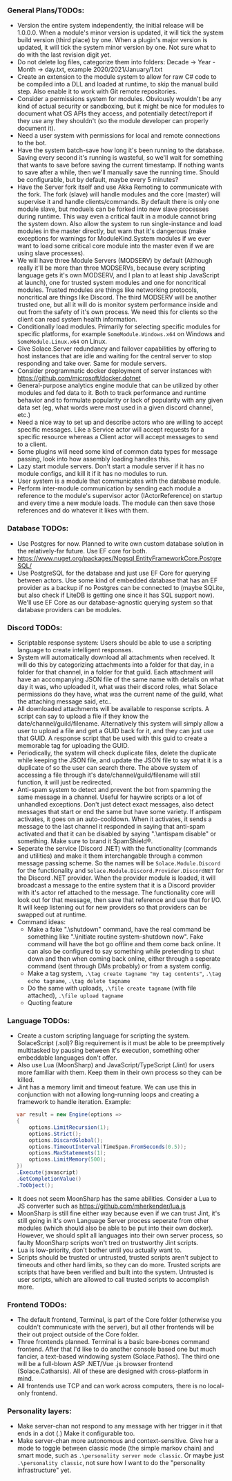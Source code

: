 
### General Plans/TODOs:
 - Version the entire system independently, the initial release will be 1.0.0.0. When a module's minor version is updated, it will tick the system build version (third place) by one. When a plugin's major version is updated, it will tick the system minor version by one. Not sure what to do with the last revision digit yet.
 - Do not delete log files, categorize them into folders: Decade -> Year - Month -> day.txt, example 2020/2021/January/1.txt
 - Create an extension to the module system to allow for raw C# code to be compiled into a DLL and loaded at runtime, to skip the manual build step. Also enable it to work with Git remote repositories.
 - Consider a permissions system for modules. Obviously wouldn't be any kind of actual security or sandboxing, but it might be nice for modules to document what OS APIs they access, and potentially detect/report if they use any they shouldn't (so the module developer can properly document it).
 - Need a user system with permissions for local and remote connections to the bot.
 - Have the system batch-save how long it's been running to the database. Saving every second it's running is wasteful, so we'll wait for something that wants to save before saving the current timestamp. If nothing wants to save after a while, then we'll manually save the running time. Should be configurable, but by default, maybe every 5 minutes?
 - Have the Server fork itself and use Akka Remoting to communicate with the fork. The fork (slave) will handle modules and the core (master) will supervise it and handle clients/commands. By default there is only one module slave, but moduels can be forked into new slave processes during runtime. This way even a critical fault in a module cannot bring the system down. Also allow the system to run single-instance and load modules in the master directly, but warn that it's dangerous (make exceptions for warnings for ModuleKind.System modules if we ever want to load some critical core module into the master even if we are using slave processes).
 - We will have three Module Servers (MODSERV) by default (Although really it'll be more than three MODSERVs, because every scripting language gets it's own MODSERV, and I plan to at least ship JavaScript at launch), one for trusted system modules and one for noncritical modules. Trusted modules are things like networking protocols, noncritical are things like Discord. The third MODSERV will be another trusted one, but all it will do is monitor system performance inside and out from the safety of it's own process. We need this for clients so the client can read system health information.
 - Conditionally load modules. Primarily for selecting specific modules for specific platforms, for example `SomeModule.Windows.x64` on Windows and `SomeModule.Linux.x64` on Linux.
 - Give Solace.Server redundancy and failover capabilities by offering to host instances that are idle and waiting for the central server to stop responding and take over. Same for module servers.
 - Consider programmatic docker deployment of server instances with https://github.com/microsoft/docker.dotnet 
 - General-purpose analytics engine module that can be utilized by other modules and fed data to it. Both to track performance and runtime behavior and to formulate popularity or lack of popularity with any given data set (eg, what words were most used in a given discord channel, etc.)
 - Need a nice way to set up and describe actors who are willing to accept specific messages. Like a Service actor will accept requests for a specific resource whereas a Client actor will accept messages to send to a client.
 - Some plugins will need some kind of common data types for message passing, look into how assembly loading handles this.
 - Lazy start module servers. Don't start a module server if it has no module configs, and kill it if it has no modules to run.
 - User system is a module that communicates with the database module.
 - Perform inter-module communication by sending each module a reference to the module's supervisor actor (IActorReference) on startup and every time a new module loads. The module can then save those references and do whatever it likes with them.

### Database TODOs:
 - Use Postgres for now. Planned to write own custom database solution in the relatively-far future. Use EF core for both.
 - https://www.nuget.org/packages/Npgsql.EntityFrameworkCore.PostgreSQL/
 - Use PostgreSQL for the database and just use EF Core for querying between actors. Use some kind of embedded database that has an EF provider as a backup if no Postgres can be connected to (maybe SQLite, but also check if LiteDB is getting one since it has SQL support now). We'll use EF Core as our database-agnostic querying system so that database providers can be modules.

### Discord TODOs:
 - Scriptable response system: Users should be able to use a scripting language to create intelligent responses.
 - System will automatically download all attachments when received. It will do this by categorizing attachments into a folder for that day, in a folder for that channel, in a folder for that guild. Each attachment will have an accompanying JSON file of the same name with details on what day it was, who uploaded it, what was their discord roles, what Solace permissions do they have, what was the current name of the guild, what the attaching message said, etc..
 - All downloaded attachments will be available to response scripts. A script can say to upload a file if they know the date/channel/guild/filename. Alternatively this system will simply allow a user to upload a file and get a GUID back for it, and they can just use that GUID. A response script that be used with this guid to create a memorable tag for uploading the GUID.
 - Periodically, the system will check duplicate files, delete the duplicate while keeping the JSON file, and update the JSON file to say what it is a duplicate of so the user can search there. The above system of accessing a file through it's date/channel/guild/filename will still function, it will just be redirected.
 - Anti-spam system to detect and prevent the bot from spamming the same message in a channel. Useful for haywire scripts or a lot of unhandled exceptions. Don't just detect exact messages, also detect messages that start or end the same but have some variety. If antispam activates, it goes on an auto-cooldown. When it activates, it sends a message to the last channel it responded in saying that anti-spam activated and that it can be disabled by saying ".\antispam disable" or something. Make sure to brand it SpamShield®.
 - Seperate the service (Discord .NET) with the functionality (commands and utilities) and make it them interchangable through a common message passing scheme. So the names will be `Solace.Module.Discord` for the functionality and `Solace.Module.Discord.Provider.DiscordNET` for the Discord .NET provider. When the provider module is loaded, it will broadcast a message to the entire system that it is a Discord provider with it's actor ref attached to the message. The functionality core will look out for that message, then save that reference and use that for I/O. It will keep listening out for new providers so that providers can be swapped out at runtime.
 - Command ideas:
   - Make a fake ".\shutdown" command, have the real command be something like ".\initiate routine system-shutdown now". Fake command will have the bot go offline and them come back online. It can also be configured to say something while pretending to shut down and then when coming back online, either through a seperate command (sent through DMs probably) or from a system config.
   - Make a tag system, `.\tag create tagname "my tag contents"`, `.\tag echo tagname`, `.\tag delete tagname`
   - Do the same with uploads, `.\file create tagname` (with file attached), `.\file upload tagname`
   - Quoting feature

### Language TODOs:
 - Create a custom scripting language for scripting the system. SolaceScript (.sol)? Big requirement is it must be able to be preemptively multitasked by pausing between it's execution, something other embeddable languages don't offer.
 - Also use Lua (MoonSharp) and JavaScript/TypeScript (Jint) for users more familiar with them. Keep them in their own process so they can be killed.
 - Jint has a memory limit and timeout feature. We can use this in conjunction with not allowing long-running loops and creating a framework to handle iteration. Example:
 ```cs
    var result = new Engine(options =>
    {
        options.LimitRecursion(1);
        options.Strict();
        options.DiscardGlobal();
        options.TimeoutInterval(TimeSpan.FromSeconds(0.5));
        options.MaxStatements(1);
        options.LimitMemory(500);
    })
    .Execute(javascript)
    .GetCompletionValue() 
    .ToObject();
 ```
 - It does not seem MoonSharp has the same abilities. Consider a Lua to JS converter such as https://github.com/mherkender/lua.js
 - MoonSharp is still fine either way because even if we can trust Jint, it's still going in it's own Language Server process seperate from other modules (which should also be able to be put into their own docker). However, we should split all languages into their own server process, so faulty MoonSharp scripts won't tred on trustworthy Jint scripts.
 - Lua is low-priority, don't bother until you actually want to.
 - Scripts should be trusted or untrusted, trusted scripts aren't subject to timeouts and other hard limits, so they can do more. Trusted scripts are scripts that have been verified and built into the system. Untrusted is user scripts, which are allowed to call trusted scripts to accomplish more.

### Frontend TODOs:
 - The default frontend, Terminal, is part of the Core folder (otherwise you couldn't communicate with the server), but all other frontends will be their out project outside of the Core folder.
 - Three frontends planned. Terminal is a basic bare-bones command frontend. After that I'd like to do another console based one but much fancier, a text-based windowing system (Solace.Pathos). The third one will be a full-blown ASP .NET/Vue .js browser frontend (Solace.Catharsis). All of these are designed with cross-platform in mind.
 - All frontends use TCP and can work across computers, there is no local-only frontend.

### Personality layers:
 - Make server-chan not respond to any message with her trigger in it that ends in a dot (.) Make it configurable too.
 - Make server-chan more autonomous and context-sensitive. Give her a mode to toggle between classic mode (the simple markov chain) and smart mode, such as `.\personality server mode classic`. Or maybe just `.\personality classic`, not sure how I want to do the "personality infrastructure" yet.

